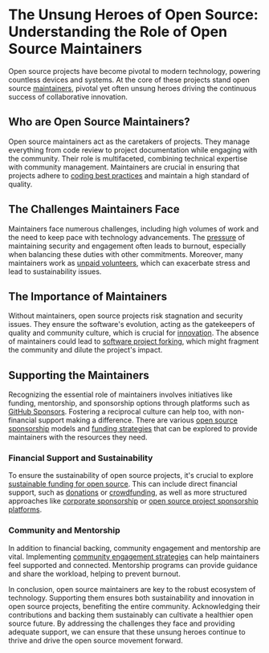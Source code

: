 # The Unsung Heroes of Open Source: Understanding the Role of Open Source Maintainers

Open source projects have become pivotal to modern technology, powering countless devices and systems. At the core of these projects stand open source [maintainers](https://opensource.guide/leadership-and-governance/), pivotal yet often unsung heroes driving the continuous success of collaborative innovation. 

## Who are Open Source Maintainers?

Open source maintainers act as the caretakers of projects. They manage everything from code review to project documentation while engaging with the community. Their role is multifaceted, combining technical expertise with community management. Maintainers are crucial in ensuring that projects adhere to [coding best practices](https://www.license-token.com/wiki/coding-best-practices) and maintain a high standard of quality.

## The Challenges Maintainers Face

Maintainers face numerous challenges, including high volumes of work and the need to keep pace with technology advancements. The [pressure](https://www.benfreda.com/burnout-in-open-source) of maintaining security and engagement often leads to burnout, especially when balancing these duties with other commitments. Moreover, many maintainers work as [unpaid volunteers](https://www.license-token.com/wiki/unpaid-volunteer-work), which can exacerbate stress and lead to sustainability issues.

## The Importance of Maintainers

Without maintainers, open source projects risk stagnation and security issues. They ensure the software's evolution, acting as the gatekeepers of quality and community culture, which is crucial for [innovation](https://blog.github.com/2017-11-21-open-source-maintainers-contribute-in-diverse-ways/). The absence of maintainers could lead to [software project forking](https://www.license-token.com/wiki/software-project-forking), which might fragment the community and dilute the project's impact.

## Supporting the Maintainers

Recognizing the essential role of maintainers involves initiatives like funding, mentorship, and sponsorship options through platforms such as [GitHub Sponsors](https://github.com/sponsors). Fostering a reciprocal culture can help too, with non-financial support making a difference. There are various [open source sponsorship](https://www.license-token.com/wiki/open-source-sponsorship) models and [funding strategies](https://www.license-token.com/wiki/open-source-funding-strategies) that can be explored to provide maintainers with the resources they need.

### Financial Support and Sustainability

To ensure the sustainability of open source projects, it's crucial to explore [sustainable funding for open source](https://www.license-token.com/wiki/sustainable-funding-for-open-source). This can include direct financial support, such as [donations](https://www.license-token.com/wiki/donations-for-open-source-projects) or [crowdfunding](https://www.license-token.com/wiki/crowdfunding-open-source-development), as well as more structured approaches like [corporate sponsorship](https://www.license-token.com/wiki/corporate-sponsorship-models) or [open source project sponsorship platforms](https://www.license-token.com/wiki/open-source-project-sponsorship-platforms).

### Community and Mentorship

In addition to financial backing, community engagement and mentorship are vital. Implementing [community engagement strategies](https://www.license-token.com/wiki/community-engagement-strategies) can help maintainers feel supported and connected. Mentorship programs can provide guidance and share the workload, helping to prevent burnout.

In conclusion, open source maintainers are key to the robust ecosystem of technology. Supporting them ensures both sustainability and innovation in open source projects, benefiting the entire community. Acknowledging their contributions and backing them sustainably can cultivate a healthier open source future. By addressing the challenges they face and providing adequate support, we can ensure that these unsung heroes continue to thrive and drive the open source movement forward.
